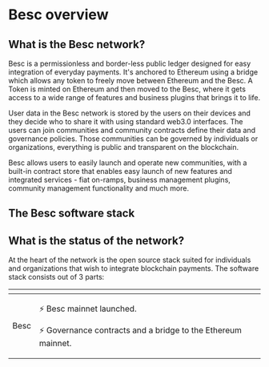 # Besc overview

## What is the Besc network?

Besc is a permissionless and border-less public ledger designed for easy integration of everyday payments. It's anchored to Ethereum using a bridge which allows any token to freely move between Ethereum and the Besc. A Token is minted on Ethereum and then moved to the Besc, where it gets access to a wide range of features and business plugins that brings it to life.

User data in the Besc network is stored by the users on their devices and they decide who to share it with using standard web3.0 interfaces. The users can join communities and community contracts define their data and governance policies. Those communities can be governed by individuals or organizations, everything is public and transparent on the blockchain.

Besc  allows users to easily launch and operate new communities, with a built-in contract store that enables easy launch of new features and integrated services - fiat on-ramps, business management plugins, community management functionality and much more.

## The Besc software stack


## What is the status of the network?

At the heart of the network is the open source stack suited for individuals and organizations that wish to integrate blockchain payments. The software stack consists out of 3 parts:

<table>
  <thead>
    <tr>
      <th style="text-align:left"></th>
      <th style="text-align:left"></th>
    </tr>
  </thead>
  <tbody>
    <tr>
      <td style="text-align:left">Besc</td>
      <td style="text-align:left">
        <p>&#x26A1; Besc mainnet launched.</p>
        <p>&#x26A1; Governance contracts and a bridge to the Ethereum mainnet.</p>
      </td>
    </tr>
    <tr>
      </td>
    </tr>
  </tbody>
</table>

